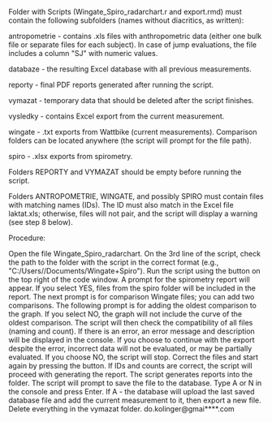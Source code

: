 Folder with Scripts (Wingate_Spiro_radarchart.r and export.rmd) must contain the following subfolders (names without diacritics, as written):

antropometrie - contains .xls files with anthropometric data (either one bulk file or separate files for each subject). In case of jump evaluations, the file includes a column "SJ" with numeric values.

databaze - the resulting Excel database with all previous measurements.

reporty - final PDF reports generated after running the script.

vymazat - temporary data that should be deleted after the script finishes.

vysledky - contains Excel export from the current measurement.

wingate - .txt exports from Wattbike (current measurements). Comparison folders can be located anywhere (the script will prompt for the file path).

spiro - .xlsx exports from spirometry.

Folders REPORTY and VYMAZAT should be empty before running the script.

Folders ANTROPOMETRIE, WINGATE, and possibly SPIRO must contain files with matching names (IDs). The ID must also match in the Excel file laktat.xls; otherwise, files will not pair, and the script will display a warning (see step 8 below).

Procedure:

Open the file Wingate_Spiro_radarchart.
On the 3rd line of the script, check the path to the folder with the script in the correct format (e.g., "C:/Users//Documents/Wingate+Spiro").
Run the script using the button on the top right of the code window.
A prompt for the spirometry report will appear. If you select YES, files from the spiro folder will be included in the report.
The next prompt is for comparison Wingate files; you can add two comparisons.
The following prompt is for adding the oldest comparison to the graph. If you select NO, the graph will not include the curve of the oldest comparison.
The script will then check the compatibility of all files (naming and count). If there is an error, an error message and description will be displayed in the console.
If you choose to continue with the export despite the error, incorrect data will not be evaluated, or may be partially evaluated. If you choose NO, the script will stop. Correct the files and start again by pressing the button.
If IDs and counts are correct, the script will proceed with generating the report.
The script generates reports into the folder.
The script will prompt to save the file to the database. Type A or N in the console and press Enter.
If A - the database will upload the last saved database file and add the current measurement to it, then export a new file.
Delete everything in the vymazat folder.
do.kolinger@gmai****.com



